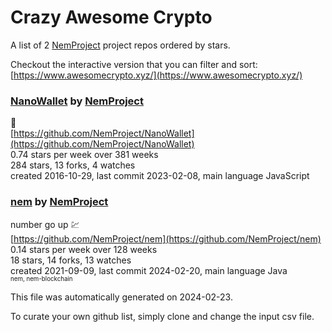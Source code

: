 # Crazy Awesome Crypto
A list of 2 [NemProject](https://github.com/NemProject) project repos ordered by stars.  

Checkout the interactive version that you can filter and sort: 
[https://www.awesomecrypto.xyz/](https://www.awesomecrypto.xyz/)  


### [NanoWallet](https://github.com/NemProject/NanoWallet) by [NemProject](https://github.com/NemProject)  
👛  
[https://github.com/NemProject/NanoWallet](https://github.com/NemProject/NanoWallet)  
0.74 stars per week over 381 weeks  
284 stars, 13 forks, 4 watches  
created 2016-10-29, last commit 2023-02-08, main language JavaScript  


### [nem](https://github.com/NemProject/nem) by [NemProject](https://github.com/NemProject)  
number go up 💹  
[https://github.com/NemProject/nem](https://github.com/NemProject/nem)  
0.14 stars per week over 128 weeks  
18 stars, 14 forks, 13 watches  
created 2021-09-09, last commit 2024-02-20, main language Java  
<sub><sup>nem, nem-blockchain</sup></sub>


This file was automatically generated on 2024-02-23.  

To curate your own github list, simply clone and change the input csv file.  